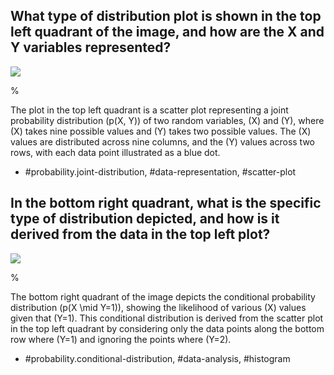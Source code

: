 ## What type of distribution plot is shown in the top left quadrant of the image, and how are the X and Y variables represented?

![](https://cdn.mathpix.com/cropped/2024_05_10_755c14c4a9b1412fbd69g-1.jpg?height=1056&width=1490&top_left_y=260&top_left_x=134)

%

The plot in the top left quadrant is a scatter plot representing a joint probability distribution \(p(X, Y)\) of two random variables, \(X\) and \(Y\), where \(X\) takes nine possible values and \(Y\) takes two possible values. The \(X\) values are distributed across nine columns, and the \(Y\) values across two rows, with each data point illustrated as a blue dot.

- #probability.joint-distribution, #data-representation, #scatter-plot

## In the bottom right quadrant, what is the specific type of distribution depicted, and how is it derived from the data in the top left plot?

![](https://cdn.mathpix.com/cropped/2024_05_10_755c14c4a9b1412fbd69g-1.jpg?height=1056&width=1490&top_left_y=260&top_left_x=134)

%

The bottom right quadrant of the image depicts the conditional probability distribution \(p(X \mid Y=1)\), showing the likelihood of various \(X\) values given that \(Y=1\). This conditional distribution is derived from the scatter plot in the top left quadrant by considering only the data points along the bottom row where \(Y=1\) and ignoring the points where \(Y=2\).

- #probability.conditional-distribution, #data-analysis, #histogram